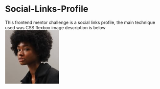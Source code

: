 # Social-Links-Profile
This frontend mentor challenge is a social links profile, the main technique used was CSS flexbox
image description is below
![Image Preview](avatar-jessica.jpeg)
